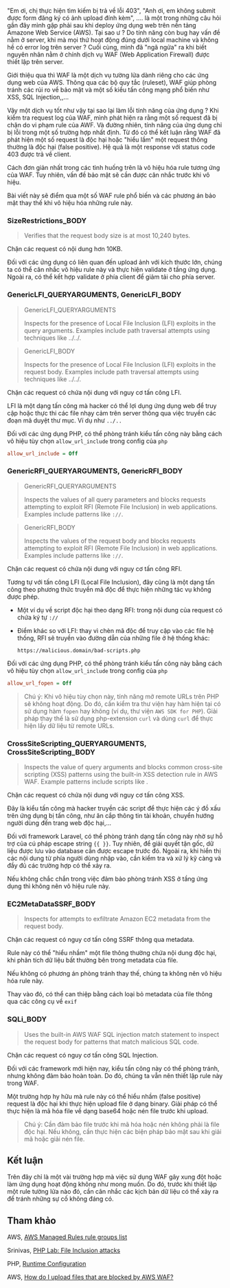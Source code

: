 "Em ơi, chị thực hiện tìm kiếm bị trả về lỗi 403", "Anh ơi, em không submit được form đăng ký có ảnh upload đính kèm", .... là một trong những câu hỏi gần đây mình gặp phải sau khi deploy ứng dụng web trên nền tảng Amazone Web Service (AWS). Tại sao ư ? Do tính năng còn bug hay vấn đề nằm ở server, khi mà mọi thứ hoạt động đúng dưới local machine và không hề có error log trên server ? Cuối cùng, mình đã "ngã ngửa" ra khi biết nguyên nhân nằm ở chính dịch vụ WAF (Web Application Firewall) được thiết lập trên server.

Giới thiệu qua thì WAF là một dịch vụ tường lửa dành riêng cho các ứng dụng web của AWS. Thông qua các bộ quy tắc (ruleset), WAF giúp phòng tránh các rủi ro về bảo mật và một số kiểu tấn công mạng phổ biến như XSS, SQL Injection,,...

Vậy một dịch vụ tốt như vậy tại sao lại làm lỗi tính năng của ứng dụng ? Khi kiểm tra request log của WAF, mình phát hiện ra rằng một số request đã bị chặn do vi phạm rule của AWF. Và đường nhiên, tính năng của ứng dụng chỉ bị lỗi trong một số trường hợp nhất định. Từ đó có thể kết luận rằng WAF đã phát hiện một số request là độc hại hoặc "hiểu lầm" một request thông thường là độc hại (false positive). Hệ quả là một response với status code 403 được trả về client.

Cách đơn giản nhất trong các tình huống trên là vô hiệu hóa rule tương ứng của WAF. Tuy nhiên, vấn đề bảo mật sẽ cần được cân nhắc trước khi vô hiệu.

Bài viết này sẽ điểm qua một số WAF rule phổ biến và các phương án bảo mật thay thế khi vô hiệu hóa những rule này.

### SizeRestrictions_BODY
> Verifies that the request body size is at most 10,240 bytes.


Chặn các request có nội dung hơn 10KB.

Đối với các ứng dụng có liên quan đến upload ảnh với kích thước lớn, chúng ta có thể cân nhắc vô hiệu rule này và thực hiện validate ở tầng ứng dụng. Ngoài ra, có thể kết hợp validate ở phía client để giảm tải cho phía server.

### GenericLFI_QUERYARGUMENTS, GenericLFI_BODY
> GenericLFI_QUERYARGUMENTS
> 
> Inspects for the presence of Local File Inclusion (LFI) exploits in the query arguments. Examples include path traversal attempts using techniques like ../../.

> GenericLFI_BODY
> 
> Inspects for the presence of Local File Inclusion (LFI) exploits in the request body. Examples include path traversal attempts using techniques like ../../.


Chặn các request có chứa nội dung với nguy cơ tấn công LFI.

LFI là một dạng tấn công mà hacker có thể lợi dụng ứng dụng web để truy cập hoặc thực thi các file nhạy cảm trên server thông qua việc truyền các đoạn mã duyệt thư mục. Ví dụ như `../..`

Đối với các ứng dụng PHP, có thể phòng tránh kiểu tấn công này bằng cách vô hiệu tùy chọn `allow_url_include` trong config của `php`

```ini
allow_url_include = Off
```

### GenericRFI_QUERYARGUMENTS, GenericRFI_BODY

> GenericRFI_QUERYARGUMENTS
> 
> Inspects the values of all query parameters and blocks requests attempting to exploit RFI (Remote File Inclusion) in web applications. Examples include patterns like `://`.

> GenericRFI_BODY
> 
> Inspects the values of the request body and blocks requests attempting to exploit RFI (Remote File Inclusion) in web applications. Examples include patterns like `://`.

Chặn các request có chứa nội dung với nguy cơ tấn công RFI.

Tương tự với tấn công LFI (Local File Inclusion), đây cũng là một dạng tấn công theo phương thức truyền mã độc để thực hiện những tác vụ không được phép.
+ Một ví dụ về script độc hại theo dạng RFI: trong nội dung của request có chứa ký tự `://`
+ Điểm khác so với LFI: thay vì chèn mã độc để truy cập vào các file hệ thống, RFI sẽ truyền vào đường dẫn của những file ở hệ thống khác:

  `https://malicious.domain/bad-scripts.php`
  
Đối với các ứng dụng PHP, có thể phòng tránh kiểu tấn công này bằng cách vô hiệu tùy chọn `allow_url_include` trong config của `php`

```ini
allow_url_fopen = Off
```

> Chú ý: Khi vô hiệu tùy chọn này, tính năng mở remote URLs trên PHP sẽ không hoạt động. Do đó, cần kiểm tra thư viện hay hàm hiện tại có sử dụng hàm `fopen` hay không (ví dụ, thư viện `AWS SDK for PHP`). Giải pháp thay thế là sử dụng php-extension `curl` và dùng `curl` để thực hiện lấy dữ liệu từ remote URLs.

### CrossSiteScripting_QUERYARGUMENTS, CrossSiteScripting_BODY

> Inspects the value of query arguments and blocks common cross-site scripting (XSS) patterns using the built-in XSS detection rule in AWS WAF. Example patterns include scripts like <script>alert("hello")</script>.

Chặn các request có chứa nội dung với nguy cơ tấn công XSS.

Đây là kiểu tấn công mà hacker truyền các script để thực hiện các ý đồ xấu trên ứng dụng bị tấn công, như ăn cắp thông tin tài khoản, chuyển hướng người dùng đến trang web độc hại,...

Đối với framework Laravel, có thể phòng tránh dạng tấn công này nhờ sự hỗ trợ của cú pháp escape string `{{ }}`. Tuy nhiên, để giải quyết tận gốc, dữ liệu được lưu vào database cần được escape trước đó. Ngoài ra, khi hiển thị các nội dung từ phía người dùng nhập vào, cần kiểm tra và xử lý kỹ càng và đầy đủ các trường hợp có thể xảy ra.

Nếu không chắc chắn trong việc đảm bảo phòng tránh XSS ở tầng ứng dụng thì không nên vô hiệu rule này.

### EC2MetaDataSSRF_BODY

> Inspects for attempts to exfiltrate Amazon EC2 metadata from the request body.

Chặn các request có nguy cơ tấn công SSRF thông qua metadata.

Rule này có thể "hiểu nhầm" một file thông thường chứa nội dung độc hại, khi phân tích dữ liệu bất thường bên trong metadata của file.

Nếu không có phương án phòng tránh thay thế, chúng ta không nên vô hiệu hóa rule này.

Thay vào đó, có thể can thiệp bằng cách loại bỏ metadata của file thông qua các công cụ về `exif`

### SQLi_BODY

> Uses the built-in AWS WAF SQL injection match statement to inspect the request body for patterns that match malicious SQL code.

Chặn các request có nguy cơ tấn công SQL Injection.

Đối với các framework mới hiện nay, kiểu tấn công này có thể phòng tránh, nhưng không đảm bảo hoàn toàn. Do đó, chúng ta vẫn nên thiết lập rule này trong WAF.

Một trường hợp hy hữu mà rule này có thể hiểu nhầm (false positive) request là độc hại khi thực hiện upload file ở dạng binary. Giải pháp có thể thực hiện là mã hóa file về dạng base64 hoặc nén file trước khi upload.

> Chú ý: Cần đảm bảo file trước khi mã hóa hoặc nén không phải là file độc hại. Nếu không, cần thực hiện các biện pháp bảo mật sau khi giải mã hoặc giải nén file.

## Kết luận
Trên đây chỉ là một vài trường hợp mà việc sử dụng WAF gây xung đột hoặc làm ứng dụng hoạt động không như mong muốn. Do đó, trước khi thiết lập một rule tường lửa nào đó, cần cân nhắc các kịch bản dữ liệu có thể xảy ra để tránh những sự cố không đáng có.

## Tham khảo

AWS, [AWS Managed Rules rule groups list](https://docs.aws.amazon.com/waf/latest/developerguide/aws-managed-rule-groups-list.html)

Srinivas, [PHP Lab: File Inclusion attacks](https://resources.infosecinstitute.com/topic/php-lab-file-inclusion-attacks/)

PHP, [Runtime Configuration](https://www.php.net/manual/en/filesystem.configuration.php)

AWS, [How do I upload files that are blocked by AWS WAF?](https://aws.amazon.com/premiumsupport/knowledge-center/waf-upload-blocked-files/)